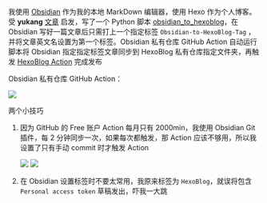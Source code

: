 我使用 [Obsidian](https://obsidian.md/) 作为我的本地 MarkDown 编辑器，使用 Hexo 作为个人博客。
受 **yukang**  [文章](https://catcoding.me/p/publish-to-wechat/) 启发，写了一个 Python 脚本 [obsidian_to_hexoblog](https://github.com/DeppWang/obsidian_to_hexoblog)，在 Obsidian 写好一篇文章后只需打上一个指定标签 `Obsidian-to-HexoBlog-Tag` ，并将文章英文名设置为第一个标签。Obsidian 私有仓库 GitHub Action 自动运行脚本将 Obsidian 指定指定标签文章同步到 HexoBlog 私有仓库指定文件夹，再触发 [HexoBlog Action](https://depp.wang/2020/02/17/use-github-actions-to-achieve-hexo-blog-auto-deploy/) 完成发布

Obsidian 私有仓库 GitHub Action：

![](https://deppwang.oss-cn-beijing.aliyuncs.com/blog/20221120125228.png)

<!--more-->

两个小技巧

1. 因为 GitHub 的 Free 账户 Action 每月只有 2000min，我使用 Obsidian Git 插件，每 2 分钟同步一次，如果每次都触发，那 Action 应该不够用，所以我设置了只有手动 commit 时才触发 Action

   ![](https://deppwang.oss-cn-beijing.aliyuncs.com/blog/20221121225431.png)
![](https://deppwang.oss-cn-beijing.aliyuncs.com/blog/20221121225524.png)

2. 在 Obsidian 设置标签时不要太常用，我原来标签为 `HexoBlog`，就误将包含 `Personal access token` 草稿发出，吓我一大跳

